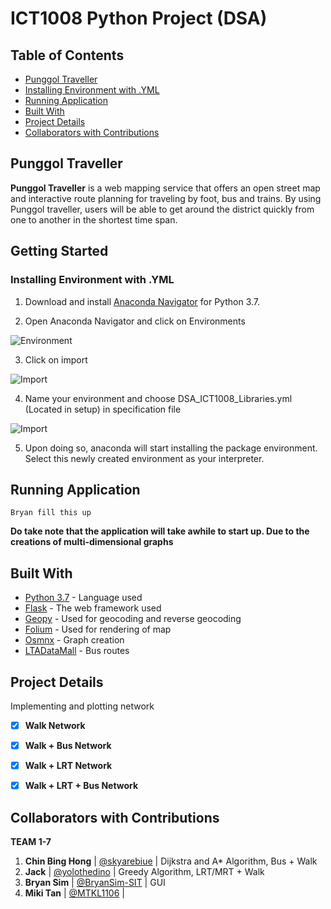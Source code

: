 # ICT1008 Python Project (DSA)<!-- omit in toc -->

## Table of Contents <!-- omit in toc -->
* [Punggol Traveller](#punggol-traveller)
* [Installing Environment with .YML](#Installing-Environment-with-YML)
* [Running Application](#running-application)
* [Built With](#built-with)
* [Project Details](#project-details)
* [Collaborators with Contributions](#collaborators-with-contributions)

## Punggol Traveller

**Punggol Traveller** is a web mapping service that offers an open street map and interactive route planning for traveling by foot, bus and trains. By using Punggol traveller, users will be able to get around the district quickly from one to another in the shortest time span. 


## Getting Started

### Installing Environment with .YML

1. Download and install [Anaconda Navigator](https://www.anaconda.com/distribution/) for Python 3.7.

2. Open Anaconda Navigator and click on Environments

![Environment](https://i.ibb.co/mB0H9nz/step-2.png)

3. Click on import

![Import](https://i.ibb.co/LC5yj9G/step-3.png)

4. Name your environment and choose DSA_ICT1008_Libraries.yml (Located in setup) in specification file 

![Import](https://i.ibb.co/FY1qZ7H/step-4.png)

5. Upon doing so, anaconda will start installing the package environment. Select this newly created environment as your interpreter.

## Running Application

    Bryan fill this up
    
**Do take note that the application will take awhile to start up. Due to the creations of multi-dimensional graphs**

## Built With

* [Python 3.7](https://docs.python.org/3.7/) - Language used
* [Flask](https://flask.palletsprojects.com/en/1.1.x/) - The web framework used
* [Geopy](https://geopy.readthedocs.io/en/stable/) - Used for geocoding and reverse geocoding
* [Folium](https://python-visualization.github.io/folium/) - Used for rendering of map
* [Osmnx](https://osmnx.readthedocs.io/en/stable/) - Graph creation
* [LTADataMall](https://www.mytransport.sg/content/mytransport/home/dataMall/dynamic-data.html#Public%20Transport/) - Bus routes


## Project Details

Implementing and plotting network
* [X] **Walk Network**
* [X] **Walk + Bus Network**
* [X] **Walk + LRT Network**
* [X] **Walk + LRT + Bus Network**


## Collaborators with Contributions
**TEAM 1-7** 

1. **Chin Bing Hong** | [@skyarebiue](https://github.com/skyarebiue) | Dijkstra and A* Algorithm, Bus + Walk
2. **Jack** | [@yolothedino](https://github.com/yolothedino) | Greedy Algorithm, LRT/MRT + Walk
3. **Bryan Sim** | [@BryanSim-SIT](https://github.com/BryanSim-SIT)  | GUI
4. **Miki Tan** | [@MTKL1106](https://github.com/MTKL1106) | 
